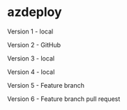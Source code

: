 # azdeploy
Version 1 - local

Version 2 - GitHub

Version 3 - local

Version 4 - local

Version 5 - Feature branch

Version 6 - Feature branch pull request